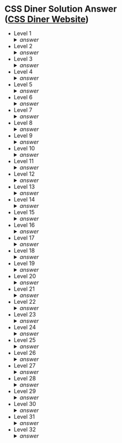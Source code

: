 # CSS Diner Solution Answer<br> ([CSS Diner Website](https://css-diner.netlify.app/#))




<ul style="font-size:18px">
    <li>Level 1
        <details>
            <summary>
                <i>answer</i>
            </summary>
            plate
        </details>
    </li>
    <li>Level 2
        <details>
            <summary>
                <i>answer</i>
            </summary>
            bento
        </details>
    </li>
    <li>Level 3
        <details>
            <summary>
                <i>answer</i>
            </summary>
            #fancy
        </details>
    </li>
    <li>Level 4
        <details>
            <summary>
                <i>answer</i>
            </summary>
            plate apple / plate > apple
        </details>
    </li>
    <li>Level 5
        <details>
            <summary>
                <i>answer</i>
            </summary>
            #fancy pickle / #fancy > pickle
        </details>
    </li>
    <li>Level 6
        <details>
            <summary>
                <i>answer</i>
            </summary>
            .small, plate .small
        </details>
    </li>
    <li>Level 7
        <details>
            <summary>
                <i>answer</i>
            </summary>
            bento .small, plate .small
        </details>
    </li>
    <li>Level 8
        <details>
            <summary>
                <i>answer</i>
            </summary>
            bento orange.small
        </details>
    </li>
    <li>Level 9
        <details>
            <summary>
                <i>answer</i>
            </summary>
            plate, bento
        </details>
    </li>
    <li>Level 10
        <details>
            <summary>
                <i>answer</i>
            </summary>
            *
        </details>
    </li>
    <li>Level 11
        <details>
            <summary>
                <i>answer</i>
            </summary>
            plate *
        </details>
    </li>
    <li>Level 12
        <details>
            <summary>
                <i>answer</i>
            </summary>
            plate + apple
        </details>
    </li>
    <li>Level 13
        <details>
            <summary>
                <i>answer</i>
            </summary>
            bento ~ pickle
        </details>
    </li>
    <li>Level 14
        <details>
            <summary>
                <i>answer</i>
            </summary>
            plate > apple
        </details>
    </li>
    <li>Level 15
        <details>
            <summary>
                <i>answer</i>
            </summary>
            plate orange:first-child / plate > orange:first-child
        </details>
    </li>
    <li>Level 16
        <details>
            <summary>
                <i>answer</i>
            </summary>
            plate apple, plate pickle:only-child / plate > apple, plate > pickle:only-child
        </details>
    </li>
    <li>Level 17
        <details>
            <summary>
                <i>answer</i>
            </summary>
            .small:last-child
        </details>
    </li>
    <li>Level 18
        <details>
            <summary>
                <i>answer</i>
            </summary>
            plate:nth-child(3)
        </details>
    </li>
    <li>Level 19
        <details>
            <summary>
                <i>answer</i>
            </summary>
            bento:nth-last-child(3)
        </details>
    </li>
    <li>Level 20
        <details>
            <summary>
                <i>answer</i>
            </summary>
            apple:first-of-type
        </details>
    </li>
    <li>Level 21
        <details>
            <summary>
                <i>answer</i>
            </summary>
            plate:nth-of-type(even)
        </details>
    </li>
    <li>Level 22
        <details>
            <summary>
                <i>answer</i>
            </summary>
            plate:nth-of-type(2n+3)
        </details>
    </li>
    <li>Level 23
        <details>
            <summary>
                <i>answer</i>
            </summary>
            plate > .small:only-of-type
        </details>
    </li>
    <li>Level 24
        <details>
            <summary>
                <i>answer</i>
            </summary>
            .small:last-of-type
        </details>
    </li>
    <li>Level 25
        <details>
            <summary>
                <i>answer</i>
            </summary>
            bento:empty
        </details>
    </li>
    <li>Level 26
        <details>
            <summary>
                <i>answer</i>
            </summary>
            apple:not(.small)
        </details>
    </li>
    <li>Level 27
        <details>
            <summary>
                <i>answer</i>
            </summary>
            [for]
        </details>
    </li>
    <li>Level 28
        <details>
            <summary>
                <i>answer</i>
            </summary>
            plate[for]
        </details>
    </li>
    <li>Level 29
        <details>
            <summary>
                <i>answer</i>
            </summary>
            [for="Vitaly"]
        </details>
    </li>
    <li>Level 30
        <details>
            <summary>
                <i>answer</i>
            </summary>
            [for^="Sa"]
        </details>
    </li>
    <li>Level 31
        <details>
            <summary>
                <i>answer</i>
            </summary>
            [for$="ato"]
        </details>
    </li>
    <li>Level 32
        <details>
            <summary>
                <i>answer</i>
            </summary>
            [for*="obb"]
        </details>
    </li>
</ul>
